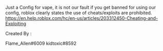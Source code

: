 Just a Config for vape, it is not our fault if you get banned for using our config, roblox clearly states the use of cheats/exploits are prohibited. https://en.help.roblox.com/hc/en-us/articles/203312450-Cheating-and-Exploiting

Created By :

Flame_Allen#6009
kidtoxic#8592
